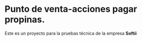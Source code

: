 # Punto de venta-acciones pagar propinas.

Este es un proyecto para la pruebas técnica de la empresa **Softii**
